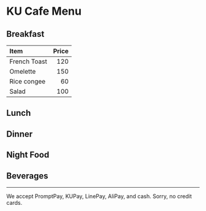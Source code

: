 # KU Cafe Menu


## Breakfast

| Item                                   | Price |
|:---------------------------------------|------:|
| French Toast                          |  120  |
| Omelette                              |  150  |
| Rice congee                           |  60   |
| Salad                                 |  100  | 

## Lunch 


## Dinner


## Night Food


## Beverages



---

We accept PromptPay, KUPay, LinePay, AliPay, and cash. Sorry, no credit cards.
